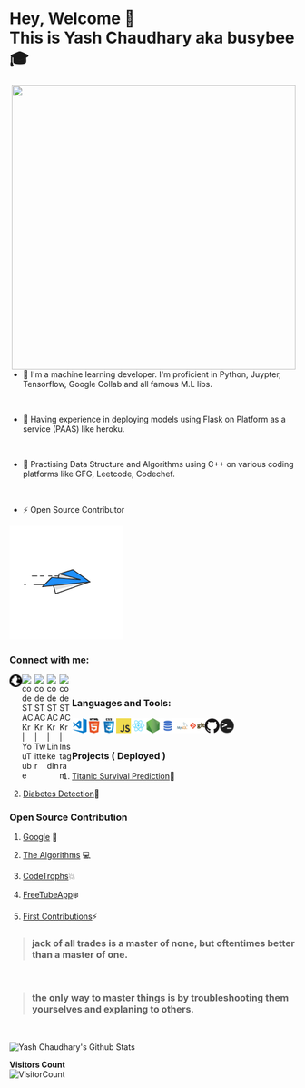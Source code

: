 # Hey, Welcome 👋 <br> This is Yash Chaudhary aka busybee 🎓


</p> 
<div class="hello">
  <div class="inner" ><img src="assets/animation_500_kckasloz.gif" align="right" height="500" width="500" padding-top:"20"></div>
</div>
</p>

- 🌱 I'm a machine learning developer. I'm proficient in Python, Juypter, Tensorflow, Google Collab and all famous M.L libs.

<br>

- 👯 Having experience in deploying models using Flask on Platform as a service (PAAS) like heroku.

<br>

- 🥅 Practising Data Structure and Algorithms using C++ on various coding platforms like GFG, Leetcode, Codechef. 

<br>

- ⚡  Open Source Contributor 
<p>
<div class="hello">
  <div class="inner" ><img src="assets/animation_300_kckabl3r.gif" height="200" width="200"></div>
</div>
</p>

### Connect with me:

[<img align="left" alt="codeSTACKr.com" width="22px" src="https://raw.githubusercontent.com/iconic/open-iconic/master/svg/globe.svg" />][website]
[<img align="left" alt="codeSTACKr | YouTube" width="22px" src="https://cdn.jsdelivr.net/npm/simple-icons@v3/icons/youtube.svg" />][youtube]
[<img align="left" alt="codeSTACKr | Twitter" width="22px" src="https://cdn.jsdelivr.net/npm/simple-icons@v3/icons/twitter.svg" />][twitter]
[<img align="left" alt="codeSTACKr | LinkedIn" width="22px" src="https://cdn.jsdelivr.net/npm/simple-icons@v3/icons/linkedin.svg" />][linkedin]
[<img align="left" alt="codeSTACKr | Instagram" width="22px" src="https://cdn.jsdelivr.net/npm/simple-icons@v3/icons/instagram.svg" />][instagram]

<br />

### Languages and Tools:

[<img align="left" alt="Visual Studio Code" width="26px" src="https://raw.githubusercontent.com/github/explore/80688e429a7d4ef2fca1e82350fe8e3517d3494d/topics/visual-studio-code/visual-studio-code.png" />][webdevplaylist]
<img align="left" alt="HTML5" width="26px" src="https://raw.githubusercontent.com/github/explore/80688e429a7d4ef2fca1e82350fe8e3517d3494d/topics/html/html.png" /><img align="left" alt="CSS3" width="26px" src="https://raw.githubusercontent.com/github/explore/80688e429a7d4ef2fca1e82350fe8e3517d3494d/topics/css/css.png" />
<img align="left" alt="JavaScript" width="26px" src="https://raw.githubusercontent.com/github/explore/80688e429a7d4ef2fca1e82350fe8e3517d3494d/topics/javascript/javascript.png" /><img align="left" alt="React" width="26px" src="https://raw.githubusercontent.com/github/explore/80688e429a7d4ef2fca1e82350fe8e3517d3494d/topics/react/react.png" />
<img align="left" alt="Node.js" width="26px" src="https://raw.githubusercontent.com/github/explore/80688e429a7d4ef2fca1e82350fe8e3517d3494d/topics/nodejs/nodejs.png" />
<img align="left" alt="SQL" width="26px" src="https://raw.githubusercontent.com/github/explore/80688e429a7d4ef2fca1e82350fe8e3517d3494d/topics/sql/sql.png" />
<img align="left" alt="MySQL" width="26px" src="https://raw.githubusercontent.com/github/explore/80688e429a7d4ef2fca1e82350fe8e3517d3494d/topics/mysql/mysql.png" />
<img align="left" alt="Git" width="26px" src="https://raw.githubusercontent.com/github/explore/80688e429a7d4ef2fca1e82350fe8e3517d3494d/topics/git/git.png" />
<img align="left" alt="GitHub" width="26px" src="https://raw.githubusercontent.com/github/explore/78df643247d429f6cc873026c0622819ad797942/topics/github/github.png" />
<img align="left" alt="Terminal" width="26px" src="https://raw.githubusercontent.com/github/explore/80688e429a7d4ef2fca1e82350fe8e3517d3494d/topics/terminal/terminal.png" />

<br />
<br />

###  Projects ( Deployed )
1. [Titanic Survival Prediction](https://github.com/busybee23/KAGGLE/tree/master/TITANIC%20KAGGLE)🚢

2. [Diabetes Detection](https://github.com/busybee23/Diabetes-Detection)💉

### Open Source Contribution 
1. [Google](https://github.com/google) 🚀

2. [The Algorithms](https://github.com/TheAlgorithms) 💻

3. [CodeTrophs](https://github.com/CodeTrophs)💥

4. [FreeTubeApp](https://github.com/FreeTubeApp)❄️

5. [First Contributions](https://github.com/firstcontributions)⚡

> ### jack of all trades is a master of none, but oftentimes better than a master of one.
<br>

> ### the only way to master things is by troubleshooting them yourselves and explaning to others.
<br>
<!-- 
[![Top Langs](https://github-readme-stats.vercel.app/api/top-langs/?username=busybee23&layout=compact)](https://github.com/anuraghazra/github-readme-stats)


<!-- </p><p><img align="left" src="https://github-readme-stats.vercel.app/api/top-langs/?username=busybee23&theme=dracula" alt="busybee23" /></p> --> 

<!-- <p>&nbsp;<img align="center" src="https://github-readme-stats.vercel.app/api?username=busybee23&show_icons=true&theme=dracula" alt="busybee23" /></p> -->

![Yash Chaudhary's Github Stats](https://github-readme-stats.vercel.app/api?username=busybee23&show_icons=true&theme=radical)


**Visitors Count**  
![VisitorCount](https://profile-counter.glitch.me/{busybee23}/count.svg)
<!-- https://cdn4.iconfinder.com/data/icons/logos-and-brands/512/189_Kaggle_logo_logos-512 -->

[website]: https://busybee23.github.io/
[course]: http://vsCodeHero.com
[twitter]: https://twitter.com/busyb3e
[youtube]: https://www.youtube.com/channel/UC0s7IzjaMMTbZTBk4c2Lzwg
[instagram]: https://instagram.com/_busybee23
[linkedin]: https://www.linkedin.com/in/yash23/
[webdevplaylist]: https://www.youtube.com/watch?v=V0bbAlLAJ0A&list=PLrmisWvHzuOiIn3qPY4K6i5MLswsWddE1
